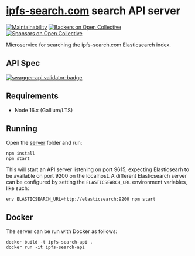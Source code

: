 # [ipfs-search.com](http://ipfs-search.com) search API server
[![Maintainability](https://api.codeclimate.com/v1/badges/0f36e7a852c0266fc6c6/maintainability)](https://codeclimate.com/github/ipfs-search/ipfs-search-api/maintainability)
[![Backers on Open Collective](https://opencollective.com/ipfs-search/backers/badge.svg)](#backers)
 [![Sponsors on Open Collective](https://opencollective.com/ipfs-search/sponsors/badge.svg)](#sponsors)

Microservice for searching the ipfs-search.com Elasticsearch index.

## API Spec
[![swagger-api validator-badge](https://validator.swagger.io/validator?url=https://raw.githubusercontent.com/ipfs-search/ipfs-search-api/master/openapi.yaml)](./openapi.yaml)

## Requirements
* Node 16.x (Gallium/LTS)

## Running
Open the [server](./server/) folder and run:
```shell
npm install
npm start
```

This will start an API server listening on port 9615, expecting Elasticsearh to be available on port 9200 on the localhost. A different Elasticsearch server can be configured by setting the `ELASTICSEARCH_URL` environment variables, like such:

```shell
env ELASTICSEARCH_URL=http://elasticsearch:9200 npm start
```

## Docker
The server can be run with Docker as follows:
```shell
docker build -t ipfs-search-api .
docker run -it ipfs-search-api
```
